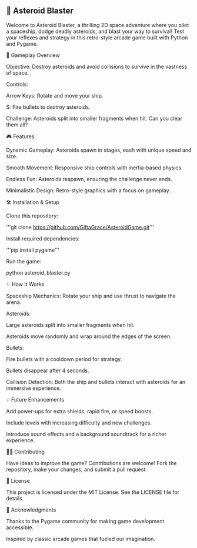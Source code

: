 ## 🚀 Asteroid Blaster

Welcome to Asteroid Blaster, a thrilling 2D space adventure where you pilot a spaceship, dodge deadly asteroids, and blast your way to survival! Test your reflexes and strategy in this retro-style arcade game built with Python and Pygame.

🌌 Gameplay Overview

Objective: Destroy asteroids and avoid collisions to survive in the vastness of space.

Controls:

Arrow Keys: Rotate and move your ship.

S: Fire bullets to destroy asteroids.

Challenge: Asteroids split into smaller fragments when hit. Can you clear them all?

🎮 Features

Dynamic Gameplay: Asteroids spawn in stages, each with unique speed and size.

Smooth Movement: Responsive ship controls with inertia-based physics.

Endless Fun: Asteroids respawn, ensuring the challenge never ends.

Minimalistic Design: Retro-style graphics with a focus on gameplay.

🛠 Installation & Setup

Clone this repository:

'''git clone https://github.com/GiftaGrace/AsteroidGame.git'''

Install required dependencies:

'''pip install pygame'''

Run the game:

python asteroid_blaster.py

✨ How It Works

Spaceship Mechanics: Rotate your ship and use thrust to navigate the arena.

Asteroids:

Large asteroids split into smaller fragments when hit.

Asteroids move randomly and wrap around the edges of the screen.

Bullets:

Fire bullets with a cooldown period for strategy.

Bullets disappear after 4 seconds.

Collision Detection: Both the ship and bullets interact with asteroids for an immersive experience.

💡 Future Enhancements

Add power-ups for extra shields, rapid fire, or speed boosts.

Include levels with increasing difficulty and new challenges.

Introduce sound effects and a background soundtrack for a richer experience.


👩‍💻 Contributing

Have ideas to improve the game? Contributions are welcome! Fork the repository, make your changes, and submit a pull request.

📝 License

This project is licensed under the MIT License. See the LICENSE file for details.

🌟 Acknowledgments

Thanks to the Pygame community for making game development accessible.

Inspired by classic arcade games that fueled our imagination.
